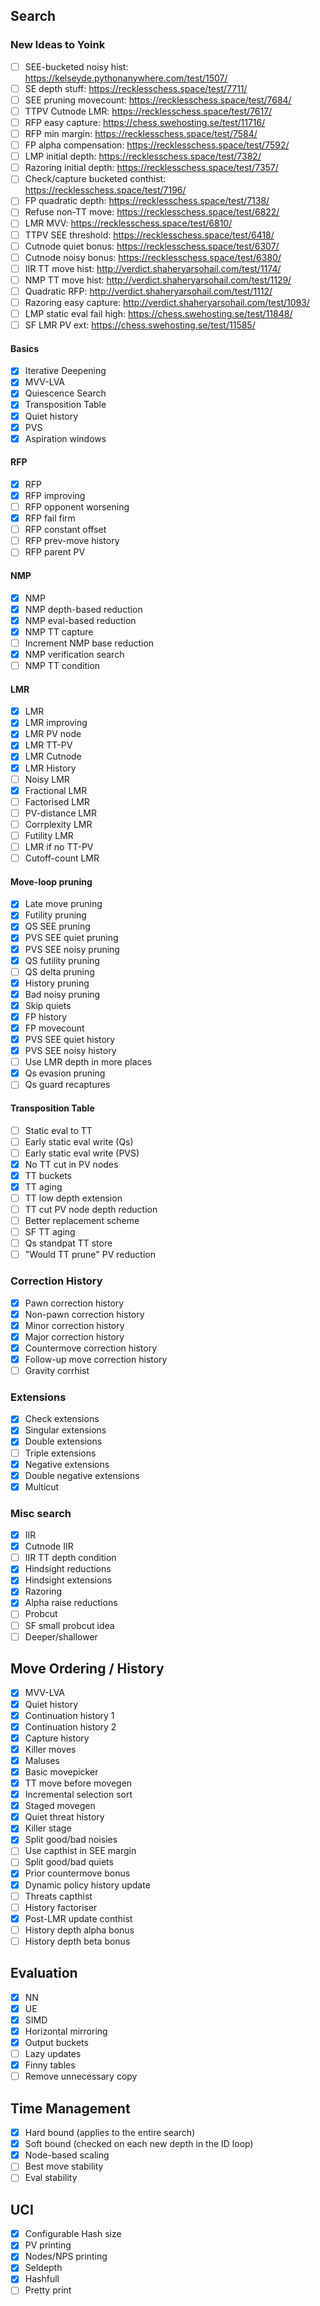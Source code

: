 ## Search

### New Ideas to Yoink
- [ ] SEE-bucketed noisy hist: https://kelseyde.pythonanywhere.com/test/1507/
- [ ] SE depth stuff: https://recklesschess.space/test/7711/
- [ ] SEE pruning movecount: https://recklesschess.space/test/7684/
- [ ] TTPV Cutnode LMR: https://recklesschess.space/test/7617/
- [ ] RFP easy capture: https://chess.swehosting.se/test/11716/ 
- [ ] RFP min margin: https://recklesschess.space/test/7584/
- [ ] FP alpha compensation: https://recklesschess.space/test/7592/
- [ ] LMP initial depth: https://recklesschess.space/test/7382/
- [ ] Razoring initial depth: https://recklesschess.space/test/7357/
- [ ] Check/capture bucketed conthist: https://recklesschess.space/test/7196/
- [ ] FP quadratic depth: https://recklesschess.space/test/7138/
- [ ] Refuse non-TT move: https://recklesschess.space/test/6822/
- [ ] LMR MVV: https://recklesschess.space/test/6810/
- [ ] TTPV SEE threshold: https://recklesschess.space/test/6418/
- [ ] Cutnode quiet bonus: https://recklesschess.space/test/6307/
- [ ] Cutnode noisy bonus: https://recklesschess.space/test/6380/
- [ ] IIR TT move hist: http://verdict.shaheryarsohail.com/test/1174/
- [ ] NMP TT move hist: http://verdict.shaheryarsohail.com/test/1129/
- [ ] Quadratic RFP: http://verdict.shaheryarsohail.com/test/1112/
- [ ] Razoring easy capture: http://verdict.shaheryarsohail.com/test/1093/
- [ ] LMP static eval fail high: https://chess.swehosting.se/test/11848/
- [ ] SF LMR PV ext: https://chess.swehosting.se/test/11585/

#### Basics
- [x] Iterative Deepening
- [x] MVV-LVA
- [x] Quiescence Search
- [x] Transposition Table 
- [x] Quiet history
- [x] PVS
- [x] Aspiration windows

#### RFP
- [x] RFP
- [x] RFP improving
- [ ] RFP opponent worsening
- [x] RFP fail firm
- [ ] RFP constant offset
- [ ] RFP prev-move history
- [ ] RFP parent PV

#### NMP
- [x] NMP
- [x] NMP depth-based reduction
- [x] NMP eval-based reduction
- [x] NMP TT capture
- [ ] Increment NMP base reduction
- [x] NMP verification search
- [ ] NMP TT condition

#### LMR
- [x] LMR
- [x] LMR improving
- [x] LMR PV node
- [x] LMR TT-PV
- [x] LMR Cutnode
- [x] LMR History
- [ ] Noisy LMR
- [x] Fractional LMR
- [ ] Factorised LMR
- [ ] PV-distance LMR
- [ ] Corrplexity LMR
- [ ] Futility LMR
- [ ] LMR if no TT-PV
- [ ] Cutoff-count LMR

#### Move-loop pruning
- [x] Late move pruning
- [x] Futility pruning
- [X] QS SEE pruning
- [x] PVS SEE quiet pruning 
- [x] PVS SEE noisy pruning
- [x] QS futility pruning
- [ ] QS delta pruning
- [x] History pruning
- [x] Bad noisy pruning
- [x] Skip quiets
- [x] FP history
- [x] FP movecount
- [x] PVS SEE quiet history
- [x] PVS SEE noisy history
- [ ] Use LMR depth in more places
- [x] Qs evasion pruning
- [ ] Qs guard recaptures

#### Transposition Table
- [ ] Static eval to TT
- [ ] Early static eval write (Qs)
- [ ] Early static eval write (PVS)
- [x] No TT cut in PV nodes
- [x] TT buckets
- [x] TT aging
- [ ] TT low depth extension
- [ ] TT cut PV node depth reduction
- [ ] Better replacement scheme
- [ ] SF TT aging
- [ ] Qs standpat TT store
- [ ] "Would TT prune" PV reduction

### Correction History
- [x] Pawn correction history
- [x] Non-pawn correction history
- [x] Minor correction history
- [x] Major correction history
- [x] Countermove correction history
- [x] Follow-up move correction history
- [ ] Gravity corrhist

### Extensions
- [x] Check extensions
- [x] Singular extensions
- [x] Double extensions
- [ ] Triple extensions
- [x] Negative extensions
- [x] Double negative extensions
- [x] Multicut

### Misc search
- [x] IIR
- [x] Cutnode IIR
- [ ] IIR TT depth condition
- [x] Hindsight reductions
- [x] Hindsight extensions
- [x] Razoring
- [x] Alpha raise reductions
- [ ] Probcut
- [ ] SF small probcut idea
- [ ] Deeper/shallower

## Move Ordering / History
- [x] MVV-LVA
- [x] Quiet history
- [x] Continuation history 1
- [x] Continuation history 2
- [x] Capture history 
- [X] Killer moves
- [x] Maluses
- [x] Basic movepicker
- [x] TT move before movegen
- [x] Incremental selection sort
- [x] Staged movegen
- [x] Quiet threat history
- [x] Killer stage
- [x] Split good/bad noisies
- [ ] Use capthist in SEE margin
- [ ] Split good/bad quiets
- [x] Prior countermove bonus
- [x] Dynamic policy history update
- [ ] Threats capthist
- [ ] History factoriser
- [x] Post-LMR update conthist
- [ ] History depth alpha bonus
- [ ] History depth beta bonus

## Evaluation
- [x] NN
- [x] UE
- [x] SIMD
- [x] Horizontal mirroring
- [x] Output buckets
- [ ] Lazy updates
- [x] Finny tables
- [ ] Remove unnecessary copy

## Time Management
- [x] Hard bound (applies to the entire search)
- [x] Soft bound (checked on each new depth in the ID loop)
- [x] Node-based scaling
- [ ] Best move stability
- [ ] Eval stability

## UCI
- [x] Configurable Hash size
- [x] PV printing
- [x] Nodes/NPS printing
- [x] Seldepth
- [x] Hashfull
- [ ] Pretty print